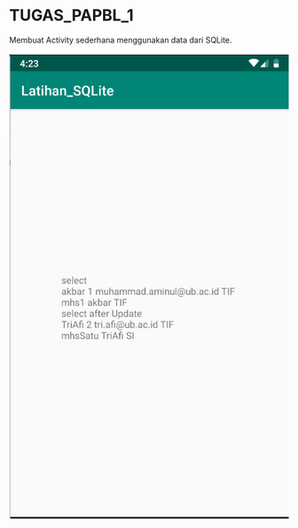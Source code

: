 # TUGAS_PAPBL_1
Membuat Activity sederhana menggunakan data dari SQLite.
<br><br>
![alt text](https://github.com/baziyad48/TUGAS_PAPBL_1/blob/master/app/src/main/res/drawable/download.png)
